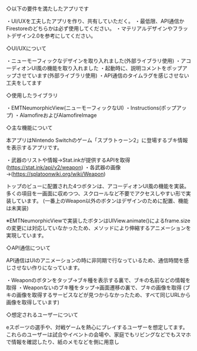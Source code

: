 ◇以下の要件を満たしたアプリです

・UI/UXを工夫したアプリを作り、共有していただく。
・最低限、API通信かFirestoreのどちらかは必ず使用してください。
・マテリアルデザインやフラットデザイン2.0を参考にしてください。

◇UI/UXについて

・ニューモーフィックなデザインを取り入れました(外部ライブラリ使用)
・アコーディオンUI風の機能を取り入れました
・起動時に、説明コメントをポップアップさせています(外部ライブラリ使用)
・API通信のタイムラグを感じさせない工夫をしてます

◇使用したライブラリ

・EMTNeumorphicView(ニューモーフィックなUI)
・Instructions(ポップアップ)
・AlamofireおよびAlamofireImage

◇主な機能について

本アプリはNintendo Switchのゲーム「スプラトゥーン2」に登場するブキ情報を表示するアプリです。

・武器のリストや情報→Stat.inkが提供するAPIを取得(https://stat.ink/api/v2/weapon)
・各武器の画像→(https://splatoonwiki.org/wiki/Weapon)

トップのビューに配置された4つボタンは、アコーディオンUI風の機能を実装。
多くの項目を一画面に収めつつ、スクロールなど不要でアクセスしやすい形で実装しています。
(一番上のWeapon以外のボタンはデザインのために配置、機能は未実装)

※EMTNeumorphicViewで実装したボタンはUIView.animate()によるframe.sizeの変更には対応していなかったため、メソッドにより伸縮するアニメーションを実現しています。

◇API通信について

API通信はUIのアニメーションの時に非同期で行なっているため、通信時間を感じさせない作りになっています。

・Weaponのボタンをタップ→ブキ種を表示する裏で、ブキの名前などの情報を取得
・Weaponないのブキ種をタップ→画面遷移の裏で、ブキの画像を取得
(ブキの画像を取得するサービスなどが見つからなかったため、すべて同じURLから画像を取得しています)


◇想定されるユーザーについて

eスポーツの選手や、対戦ゲームを熱心にプレイするユーザーを想定してます。
これらのユーザーは試合やイベントの会場や、家庭でもリビングなどでもスマホで情報を確認したり、紙のメモなどを側に用意し




